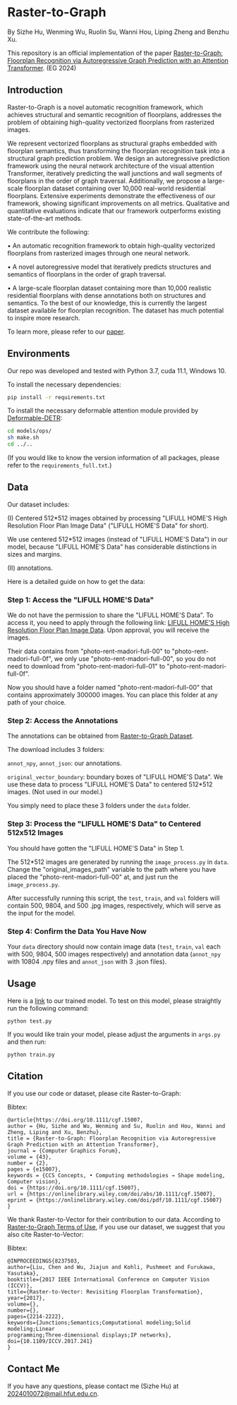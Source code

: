 # Raster-to-Graph
By Sizhe Hu, Wenming Wu, Ruolin Su, Wanni Hou, Liping Zheng and Benzhu Xu.

This repository is an official implementation of the paper [Raster-to-Graph: Floorplan Recognition via Autoregressive Graph Prediction with an Attention Transformer](https://onlinelibrary.wiley.com/doi/abs/10.1111/cgf.15007). (EG 2024)

## Introduction
Raster-to-Graph is a novel automatic recognition framework, which achieves structural and semantic recognition of floorplans, addresses the problem of obtaining high-quality vectorized floorplans from rasterized images. 

We represent vectorized floorplans as structural graphs embedded with floorplan semantics, thus transforming the floorplan recognition task into a structural graph prediction problem. We design an autoregressive prediction framework using the neural network architecture of the visual attention Transformer, iteratively predicting the wall junctions and wall segments of floorplans in the order of graph traversal. Additionally, we propose a large-scale floorplan dataset containing over 10,000 real-world residential floorplans. Extensive experiments demonstrate the effectiveness of our framework, showing significant improvements on all metrics. Qualitative and quantitative evaluations indicate that our framework outperforms existing state-of-the-art methods. 

We contribute the following: 

• An automatic recognition framework to obtain high-quality vectorized floorplans from rasterized images through one neural network. 

• A novel autoregressive model that iteratively predicts structures and semantics of floorplans in the order of graph traversal. 

• A large-scale floorplan dataset containing more than 10,000 realistic residential floorplans with dense annotations both on structures and semantics. To the best of our knowledge, this is currently the largest dataset available for floorplan recognition. The dataset has much potential to inspire more research. 

To learn more, please refer to our [paper](https://onlinelibrary.wiley.com/doi/abs/10.1111/cgf.15007).

## Environments
Our repo was developed and tested with Python 3.7, cuda 11.1, Windows 10.

To install the necessary dependencies:

```bash
pip install -r requirements.txt
```

To install the necessary deformable attention module provided by [Deformable-DETR](https://github.com/fundamentalvision/Deformable-DETR):

```bash
cd models/ops/
sh make.sh
cd ../..
```

(If you would like to know the version information of all packages, please refer to the `requirements_full.txt`.)

## Data
Our dataset includes:

(I) Centered 512*512 images obtained by processing "LIFULL HOME'S High Resolution Floor Plan Image Data" ("LIFULL HOME'S Data" for short). 

We use centered 512*512 images (instead of "LIFULL HOME'S Data") in our model, because "LIFULL HOME'S Data" has considerable distinctions in sizes and margins.

(II) annotations. 

Here is a detailed guide on how to get the data:

### Step 1: Access the "LIFULL HOME'S Data"

We do not have the permission to share the "LIFULL HOME'S Data". To access it, you need to apply through the following link: [LIFULL HOME'S High Resolution Floor Plan Image Data](https://www.nii.ac.jp/dsc/idr/en/lifull/). Upon approval, you will receive the images. 

Their data contains from "photo-rent-madori-full-00" to "photo-rent-madori-full-0f", we only use "photo-rent-madori-full-00", so you do not need to download from "photo-rent-madori-full-01" to "photo-rent-madori-full-0f". 

Now you should have a folder named "photo-rent-madori-full-00" that contains approximately 300000 images. You can place this folder at any path of your choice.

### Step 2: Access the Annotations

The annotations can be obtained from [Raster-to-Graph Dataset](https://docs.google.com/forms/d/e/1FAIpQLSexqNMjyvPMtPMPN7bSh_1u4Q27LZAT-S9lR_gpipNIMKV5lw/viewform). 

The download includes 3 folders:

`annot_npy`, `annot_json`: our annotations.

`original_vector_boundary`: boundary boxes of "LIFULL HOME'S Data". We use these data to process "LIFULL HOME'S Data" to centered 512*512 images. (Not used in our model.)

You simply need to place these 3 folders under the `data` folder.

### Step 3: Process the "LIFULL HOME'S Data" to Centered 512x512 Images

You should have gotten the "LIFULL HOME'S Data" in Step 1. 

The 512*512 images are generated by running the `image_process.py` in `data`. Change the "original_images_path" variable to the path where you have placed the "photo-rent-madori-full-00" at, and just run the `image_process.py`.

After successfully running this script, the `test`, `train`, and `val` folders will contain 500, 9804, and 500 .jpg images, respectively, which will serve as the input for the model.

### Step 4: Confirm the Data You Have Now

Your `data` directory should now contain image data (`test`, `train`, `val` each with 500, 9804, 500 images respectively) and annotation data (`annot_npy` with 10804 .npy files and `annot_json` with 3 .json files).

## Usage
Here is a [link](https://drive.google.com/file/d/1A_pyF0KHo-fja-fNqkoFkMUxo0W7GHhC/view) to our trained model. To test on this model, please straightly run the following command:

```
python test.py
```

If you would like train your model, please adjust the arguments in `args.py` and then run:

```
python train.py
```

## Citation
If you use our code or dataset, please cite Raster-to-Graph:

Bibtex:
```
@article{https://doi.org/10.1111/cgf.15007,
author = {Hu, Sizhe and Wu, Wenming and Su, Ruolin and Hou, Wanni and Zheng, Liping and Xu, Benzhu},
title = {Raster-to-Graph: Floorplan Recognition via Autoregressive Graph Prediction with an Attention Transformer},
journal = {Computer Graphics Forum},
volume = {43},
number = {2},
pages = {e15007},
keywords = {CCS Concepts, • Computing methodologies → Shape modeling, Computer vision},
doi = {https://doi.org/10.1111/cgf.15007},
url = {https://onlinelibrary.wiley.com/doi/abs/10.1111/cgf.15007},
eprint = {https://onlinelibrary.wiley.com/doi/pdf/10.1111/cgf.15007}
}
```

We thank Raster-to-Vector for their contribution to our data. According to [Raster-to-Graph Terms of Use](https://drive.google.com/file/d/18n8aZeqSQ1nnQSfOnDg8dGr6yy2g00Oa0seqK0fs1fs/view), if you use our dataset, we suggest that you also cite Raster-to-Vector:

Bibtex:
```
@INPROCEEDINGS{8237503,
author={Liu, Chen and Wu, Jiajun and Kohli, Pushmeet and Furukawa, Yasutaka},
booktitle={2017 IEEE International Conference on Computer Vision (ICCV)},
title={Raster-to-Vector: Revisiting Floorplan Transformation},
year={2017},
volume={},
number={},
pages={2214-2222},
keywords={Junctions;Semantics;Computational modeling;Solid modeling;Linear
programming;Three-dimensional displays;IP networks},
doi={10.1109/ICCV.2017.241}
}
```

## Contact Me 
  If you have any questions, please contact me (Sizhe Hu) at [2024010072@mail.hfut.edu.cn](mailto:2024010072@mail.hfut.edu.cn). 
